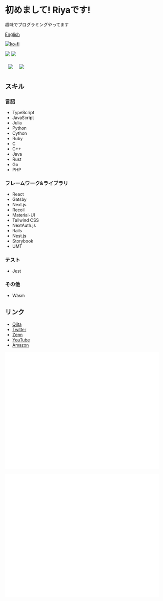 # 初めまして! Riyaです!

趣味でプログラミングやってます

[English](./README-en.md)

[![ko-fi](https://ko-fi.com/img/githubbutton_sm.svg)](https://ko-fi.com/Z8Z3GGLNZ)

<p align="left">
    <img align="center" height="150px" src="https://github-readme-stats.vercel.app/api/top-langs/?username=riya-amemiya&hide=css,scss,makefile,html&layout=compact">
    <img align="center" height="150px" src="https://github-readme-stats.vercel.app/api?username=riya-amemiya&count_private=true&show_icons=true">
</p>

<div style="display: flex;">
    <div style="margin: 10px;">
        <img align="center" height="250px" src="https://wakatime.com/share/@riya_amemiya/d0f95094-22a7-4aff-aff7-25a43506cc2f.svg" />
    </div>
    <div style="margin: 10px;">
        <img align="center" height="250px" src = "https://wakatime.com/share/@riya_amemiya/21948023-0285-4b79-ba4d-6c2a8fad15a8.svg"/>
    </div>

</div>

## スキル

### 言語

+ TypeScript
+ JavaScript
+ Julia
+ Python
+ Cython
+ Ruby
+ C
+ C++
+ Java
+ Rust
+ Go
+ PHP

### フレームワーク&ライブラリ

+ React
+ Gatsby
+ Next.js
+ Recoil
+ Material-UI
+ Tailwind CSS
+ NextAuth.js
+ Rails
+ Nest.js
+ Storybook
+ UMT

### テスト

+ Jest

### その他

+ Wasm

## リンク

+ [Qiita](https://qiita.com/Riya-oshaburikitchin)
+ [Twitter](https://twitter.com/Riya31377928)
+ [Zenn](https://zenn.dev/riya_amemiya)
+ [YouTube](https://www.youtube.com/channel/UCzww3KRaSOy7CpWWRXREv1g)
+ [Amazon](https://www.amazon.jp/hz/wishlist/ls/2TJIXKMK13CIJ?ref_=wl_share)

![Metrics](https://github.com/riya-amemiya/riya-amemiya/blob/main/metrics.plugin.skyline.svg)

![Metrics](https://github.com/riya-amemiya/riya-amemiya/blob/main/metrics.plugin.calendar.full.svg)
